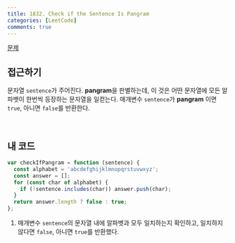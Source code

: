 ```yaml
---
title: 1832. Check if the Sentence Is Pangram
categories: [LeetCode]
comments: true
---
```


[문제](https://leetcode.com/problems/check-if-the-sentence-is-pangram/)

## 접근하기

문자열 `sentence`가 주어진다. **pangram**을 판별하는데, 이 것은 어떤 문자열에 모든 알파벳이 한번씩 등장하는 문자열을 일컫는다. 매개변수 `sentence`가 **pangram** 이면 `true`, 아니면 `false`를 반환한다.

<br>

## 내 코드

```js
var checkIfPangram = function (sentence) {
  const alphabet = 'abcdefghijklmnopqrstuvwxyz';
  const answer = [];
  for (const char of alphabet) {
    if (!sentence.includes(char)) answer.push(char);
  }
  return answer.length ? false : true;
};
```

1. 매개변수 `sentence`의 문자열 내에 알파벳과 모두 일치하는지 확인하고, 일치하지 않다면 `false`, 아니면 `true`를 반환했다.
